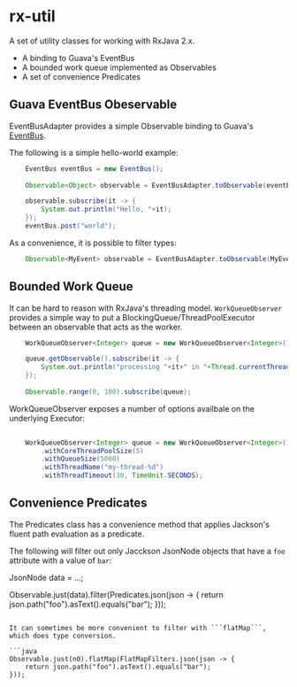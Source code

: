 # rx-util

A set of utility classes for working with RxJava 2.x.

* A binding to Guava's EventBus
* A bounded work queue implemented as Observables
* A set of convenience Predicates



## Guava EventBus Obeservable

EventBusAdapter provides a simple Observable binding to Guava's [EventBus](https://github.com/google/guava/wiki/EventBusExplained).

The following is a simple hello-world example:

```java
    EventBus eventBus = new EventBus();
    
    Observable<Object> observable = EventBusAdapter.toObservable(eventBus);

    observable.subscribe(it -> {
        System.out.println("Hello, "+it);
    });
    eventBus.post("world");

```

As a convenience, it is possible to filter types:


```java
    Observable<MyEvent> observable = EventBusAdapter.toObservable(MyEvent.class);
```

## Bounded Work Queue

It can be hard to reason with RxJava's threading model.  ```WorkQueueObserver``` provides a simple way to put a BlockingQueue/ThreadPoolExecutor 
between an observable that acts as the worker.  

```java
    WorkQueueObserver<Integer> queue = new WorkQueueObserver<Integer>();

    queue.getObservable().subscribe(it -> {
        System.out.println("processing "+it+" in "+Thread.currentThread());
    });
    
    Observable.range(0, 100).subscribe(queue);
```

WorkQueueObserver exposes a number of options availbale on the underlying Executor:

```java
    
    WorkQueueObserver<Integer> queue = new WorkQueueObserver<Integer>()
        .withCoreThreadPoolSize(5)
        .withQueueSize(5000)
        .withThreadName("my-thread-%d")
        .withThreadTimeout(30, TimeUnit.SECONDS);
```

## Convenience Predicates

The Predicates class has a convenience method that applies Jackson's fluent path evaluation as a predicate.

The following will filter out only Jacckson JsonNode objects that have a ```foo``` attribute with a value of ```bar```:

JsonNode data = ...;

Observable.just(data).filter(Predicates.json(json -> {
    return json.path("foo").asText().equals("bar");
}));
```

It can sometimes be more convenient to filter with ```flatMap```, which does type conversion.

```java
Observable.just(n0).flatMap(FlatMapFilters.json(json -> {
    return json.path("foo").asText().equals("bar");
}));
```

